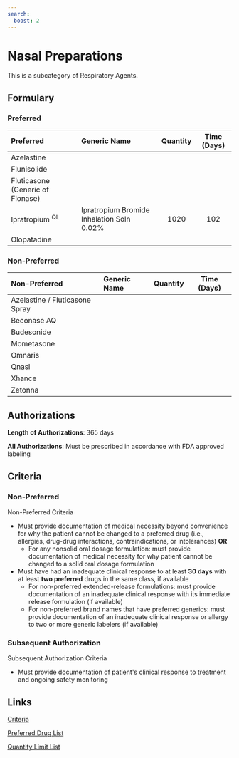 ```yaml
---
search:
  boost: 2 
---
```


# Nasal Preparations

This is a subcategory of Respiratory Agents.

## Formulary

### Preferred

| Preferred                        | Generic Name                              | Quantity | Time (Days) |
| :------------------------------- | :---------------------------------------- | :------: | :---------: |
| Azelastine                       |                                           |          |             |
| Flunisolide                      |                                           |          |             |
| Fluticasone (Generic of Flonase) |                                           |          |             |
| Ipratropium <sup>QL</sup>        | Ipratropium Bromide Inhalation Soln 0.02% |   1020   |     102     |
| Olopatadine                      |                                           |          |             |

### Non-Preferred

| Non-Preferred                  | Generic Name | Quantity | Time (Days) |
| :----------------------------- | :----------- | :------: | :---------: |
| Azelastine / Fluticasone Spray |              |          |             |
| Beconase AQ                    |              |          |             |
| Budesonide                     |              |          |             |
| Mometasone                     |              |          |             |
| Omnaris                        |              |          |             |
| Qnasl                          |              |          |             |
| Xhance                         |              |          |             |
| Zetonna                        |              |          |             |

## Authorizations

**Length of Authorizations**: 365 days

**All Authorizations**: Must be prescribed in accordance with FDA approved labeling

## Criteria

### Non-Preferred

Non-Preferred Criteria

- Must provide documentation of medical necessity beyond convenience for why the patient cannot be changed to a preferred drug (i.e., allergies, drug-drug interactions, contraindications, or intolerances) **OR**
    - For any nonsolid oral dosage formulation: must provide documentation of medical necessity for why patient cannot be changed to a solid oral dosage formulation
- Must have had an inadequate clinical response to at least **30 days** with at least **two preferred** drugs in the same class, if available
    - For non-preferred extended-release formulations: must provide documentation of an inadequate clinical response with its immediate release formulation (if available)
    - For non-preferred brand names that have preferred generics: must provide documentation of an inadequate clinical response or allergy to two or more generic labelers (if available)

### Subsequent Authorization

Subsequent Authorization Criteria

- Must provide documentation of patient's clinical response to treatment and ongoing safety monitoring

## Links

[Criteria](https://pharmacy.medicaid.ohio.gov/sites/default/files/20230101_UPDL%20_Criteria_APPROVED.pdf#page=98)

[Preferred Drug List](https://pharmacy.medicaid.ohio.gov/sites/default/files/20230101_UPDL_APPROVED_12.13.22.pdf#page=31)

[Quantity Limit List](https://pharmacy.medicaid.ohio.gov/sites/default/files/20230101_Ohio_Medicaid_Quantity_Document_APPROVED.pdf)
